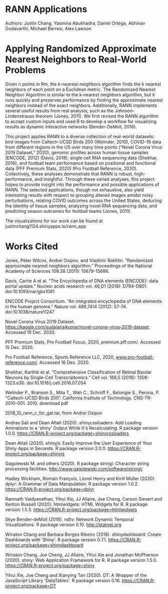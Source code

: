 # RANN Applications
Authors: Justin Chang, Yasmina Abukhadra, Daniel Ortega, Abhinav Godavarthi, Michael Barresi, Alex Lawson
# Applying Randomized Approximate Nearest Neighbors to Real-World Problems

Given n points in Rm, the k-nearest-neighbors algorithm finds the k nearest neighbors of each point on a Euclidean metric. The Randomized Nearest Neighbor Algorithm is similar to the k-nearest neighbors algorithm, but it runs quickly and preserves performance by finding the approximate nearest neighbors instead of the exact neighbors. Additionally, RANN implements several useful results from real analysis, such as the Johnson-Lindenstrauss theorem (Jones, 2011). We first revised the RANN algorithm to accept custom inputs and used R to develop a workflow for visualizing results as dynamic interactive networks (Bender-DeMoll, 2016). 

This project applies RANN to a diverse collection of real-world datasets: bird images from Caltech-UCSD Birds 200 (Welinder, 2010), COVID-19 data from different regions in the US over many time points (“Novel Corona Virus 2019 Dataset," 2020), genomic profiles across human tissue samples (ENCODE, 2012) (Davis, 2018), single cell RNA sequencing data (Shekhar, 2016), and football team performance based on positional and functional data (PFF Premium Stats, 2020) (Pro Football Reference, 2020). Collectively, these analyses demonstrate that RANN is robust, high-performance, and insightful. Through these varied analyses, this project hopes to provide insight into the performance and possible applications of RANN. The selected applications, though not exhaustive, also yield interesting results with respect to grouping altered images amidst noisy perturbations, relating COVID outcomes across the United States, deducing the identity of tissue samples, analyzing novel RNA sequencing data, and predicting season outcomes for football teams (Jones, 2011).

The visualizations for our work can be found at justinchang1124.shinyapps.io/rann_app

# Works Cited

Jones, Peter Wilcox, Andrei Osipov, and Vladimir Rokhlin. "Randomized approximate nearest neighbors algorithm." Proceedings of the National Academy of Sciences 108.38 (2011): 15679-15686.

Davis, Carrie A et al. “The Encyclopedia of DNA elements (ENCODE): data portal update.” Nucleic acids research vol. 46,D1 (2018): D794-D801. doi:10.1093/nar/gkx1081

ENCODE Project Consortium. “An integrated encyclopedia of DNA elements in the human genome.” Nature vol. 489,7414 (2012): 57-74. doi:10.1038/nature11247

Novel Corona Virus 2019 Dataset. https://kaggle.com/sudalairajkumar/novel-corona-virus-2019-dataset. Accessed 16 Dec. 2020.

PFF Premium Stats, Pro Football Focus, 2020, premium.pff.com/. Accessed 15 Dec. 2020. 

Pro Football Reference, Sports Reference LLC, 2020, www.pro-football-reference.com/. Accessed 16 Dec. 2020. 

Shekhar, Karthik et al. “Comprehensive Classification of Retinal Bipolar Neurons by Single-Cell Transcriptomics.” Cell vol. 166,5 (2016): 1308-1323.e30. doi:10.1016/j.cell.2016.07.054

Welinder P., Branson S., Mita T., Wah C., Schroff F., Belongie S., Perona, P. “Caltech-UCSD Birds 200”. California Institute of Technology. CNS-TR-2010-001. 2010. download pdf

2018_10_rann_c_for_gal.tar, from Andrei Osipov

Andras Sali and Dean Attali (2020). shinycssloaders: Add Loading Animations to a
'shiny' Output While It's Recalculating. R package version 1.0.0.
https://CRAN.R-project.org/package=shinycssloaders

Dean Attali (2020). shinyjs: Easily Improve the User Experience of Your Shiny Apps
in Seconds. R package version 2.0.0. https://CRAN.R-project.org/package=shinyjs

Gagolewski M. and others (2020). R package stringi: Character string processing
facilities. http://www.gagolewski.com/software/stringi/

Hadley Wickham, Romain François, Lionel Henry and Kirill Müller (2020). dplyr: A
Grammar of Data Manipulation. R package version 1.0.2.
https://CRAN.R-project.org/package=dplyr

Ramnath Vaidyanathan, Yihui Xie, JJ Allaire, Joe Cheng, Carson Sievert and Kenton
Russell (2020). htmlwidgets: HTML Widgets for R. R package version 1.5.3.
https://CRAN.R-project.org/package=htmlwidgets

Skye Bender-deMoll (2016). ndtv: Network Dynamic Temporal Visualizations. R package version 0.10. http://statnet.org

Winston Chang and Barbara Borges Ribeiro (2018). shinydashboard: Create Dashboards
with 'Shiny'. R package version 0.7.1.
https://CRAN.R-project.org/package=shinydashboard

Winston Chang, Joe Cheng, JJ Allaire, Yihui Xie and Jonathan McPherson (2020).
shiny: Web Application Framework for R. R package version 1.5.0.
https://CRAN.R-project.org/package=shiny

Yihui Xie, Joe Cheng and Xianying Tan (2020). DT: A Wrapper of the JavaScript
Library 'DataTables'. R package version 0.16.
https://CRAN.R-project.org/package=DT
